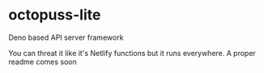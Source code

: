 # octopuss-lite

Deno based API server framework

You can threat it like it's Netlify functions but it runs everywhere. A proper readme comes soon
